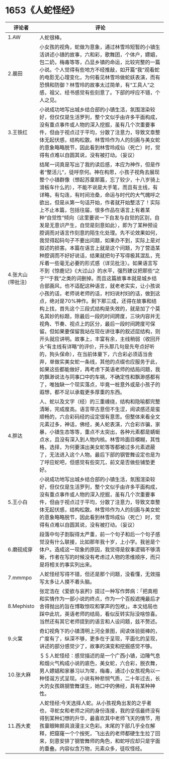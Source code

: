 # 1653《人蛇怪经》

评论者 | 评论 |
|---|---|
1.AW|人蛇很棒。
2.晨田|小女孩的视角，蛇做为意象，通过林雪玲短暂的小镇生活讲述小镇的故事，六和彩，歌舞团，个体户，嫖娼，包二奶，梅毒等等，凸显乡镇的命运，比较完整的一篇小说。个人觉得有些地方不经推敲，如开篇“我”观看蛇的电影无心理变化，为何看见林雪玲做蛇妖表演，而有恐惧和防御？林雪玲的故事太过简单，有“工具人”之感，祖父、经书感觉有些刻意了。下部的呼应不错，个人之见。
3.王铁红|小说成功地写出城乡结合部的小镇生活，氛围渲染较好，但仅仅是生活罗列，整个文似乎由许多平面构成，没有重点事件或人物的深入挖掘，虽有几个次重要事件，但由于视点过于平均，分散了注意力，导致文章整体无起伏感，结构松散。林雪玲作为人的刻画与美女蛇的意象略略脱节，因此看到林雪玲成仙（死亡）时，觉得有点难以自圆其说，没有被打动。（妄议）
4.张大山<br />(带批注)|结尾一词真是写出了我的读后感，本应为神作，但是作者“整活儿”，徒呼奈何。神在构思，小孩子视角去展现整个小镇群像（想起苏童那篇，忘了较少，十八岁骑上滑板车什么的），不能不说是大手笔，而且有主线，有详略，有勾连，有时间沧桑，命运与时代的大气魄呼之欲出，但是从第一句话开始，作者就开始整活了！实际上不止本篇，包括往届，很多作品在语言上有着某种“自觉性”倾向（这里要说一下自发与自觉的区别，自发是无意识产生，自觉是刻意如此），即为了某种预设腔调而对语言作刻意的陌生化处理。先不论效果如何，我觉得起码句子不要出问题，如果办不到，实际上是对叙述的损害。本篇在语言上就是这个问题，为了营造某种腔调而不好好说话，结果就把句子写得极其混乱，充斥着一些毫无必要的形式感（详见批注）。如果语言写不到《惊鹿记》《大过山》的水平，强烈建议把那些“之于”“于我”之类的词删掉。而且这篇故事本就是城乡结合部画风，也不适配这种语言，就老老实实，让小孩说小孩的话，老师说老师的话，村妇说村妇的话，做到这点，绝对是70%神作。剩下那三成，还得在故事和结构上找，首先这个三段式结构是失效的，就是加了个莫名其妙的标题，除最后一段的时间跨度，三块内容并无视角、节奏、视点上的区分，最后一段时间跨度可保留。但如果要保留我站在现在讲往事的叙述层结构，则开头就应讲明。故事上，丰富有余，主线稍弱（收回开头“有主线有详略”的评价，开头那几句是先夸点好听的，狗头保命），在当前体量下，六合彩必须适当舍弃，单做实美女蛇一条线，其他的点缀也应服务于此，如果这些都能做好，再考虑下英语老师的结局问题，我的飘渺说法与同事口中的车祸，不确定性和飘渺感都有了，唯独缺一个现实落点，毕竟一桩意外或是小孩子的遐想，都不足以承载更多厚重的东西。
4.胖达|人、蛇以及文字（经）的三重缠绕，结构和隐喻都完整清晰，完成度高。语言带古意但不生涩，阅读感还是蛮顺畅的，六合彩码经的设定很有意思。但整体来看全文元素过多，神话，佛经，美人蛇表演，六合彩诈骗，家暴，小镇生态等等，重点不太突出，各种元素都是蜻蜓点水，且没有深入到人物内核。林雪玲面目模糊，其性格，选择，为何要演出美女蛇等等都被过多元素遮蔽了，无法进入这个人物。最后下部的钢管舞设定也是为了呼应蛇吧，但感觉有些突兀，前文是否做些铺垫更好。
5.王小白|小说成功地写出城乡结合部的小镇生活，氛围渲染较好，但仅仅是生活罗列，整个文似乎由许多平面构成，没有重点事件或人物的深入挖掘，虽有几个次重要事件，但由于视点过于平均，分散了注意力，导致文章整体无起伏感，结构松散。林雪玲作为人的刻画与美女蛇的意象略略脱节，因此看到林雪玲成仙（死亡）时，觉得有点难以自圆其说，没有被打动。（妄议）
6.磨砚成穿|段落中句子割裂得太严重，前一个句子和后一个句子感觉没有什么联接，比如那年我十岁，上小学。我爸是个体户。造成这一现象的原因，我觉得是叙事逻辑不够清晰，作者在写的时候没有考虑过人物的思维顺序，而只是将相关的事实列出来。
7.mmmpo|人蛇怪经写得不错，但还是那个问题，没看懂，无效描写太多让人摸不着头脑。
8.Mephisto|张定浩在《爱欲与哀矜》提过一种写作弊病：「把真相和实情作为一部小说的终点，作为一个百般遮掩最后才舍得抛出的旨在博取惊叹和掌声的包袱」。本文结局也踩中此坑，英语老师的结局，看似反转实际没啥惊喜。当然还有其它老师提到的语言和人设问题，兹不赘述。
9.火棠|奇幻视角下的小镇清明上河全景图，阅读体验挺棒的，广度有了，纵深不够，更多在于呈现，平面化的呈现，讲述的部分感觉少了，故事的演变和挖掘感觉不够。
10.张大麻|＄＄人蛇怪经：感觉描述的是一个广西小镇，边陲气息和烟火气构成小说的底色，美女蛇，六合彩，脱衣舞，男人嫖娼和家暴习以为常，梅毒，通过小女孩视角以一种怪诞方式呈现。小说有种悲悯气质，二十年过去，长大的女孩跳钢管舞谋生，她口中的佛经，具有某种神性。
11.西大麦|人蛇怪经:今天选择人蛇。从小孩视角出发的之乎者也，寻蛇女和老师之间的身份连接，我的坚信最终没有得到某种幻想的升华，最喜欢其中老师飞天的情节，用孩童眼眸颇具浪漫主义色彩。末尾的下部几乎全在解释，把窟窿一个个按死，飞出去的老师都硬生生拉了回来，刻意安排了钢管舞师的角色，和蛇呼应却只是字面的重叠。内容似含万物，元素众多，徒叹怪经。